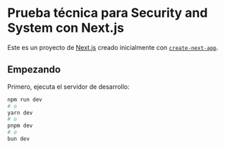 # Prueba técnica para Security and System con Next.js

Este es un proyecto de [Next.js](https://nextjs.org/) creado inicialmente con [`create-next-app`](https://github.com/vercel/next.js/tree/canary/packages/create-next-app).

## Empezando

Primero, ejecuta el servidor de desarrollo:

```bash
npm run dev
# o
yarn dev
# o
pnpm dev
# o
bun dev
